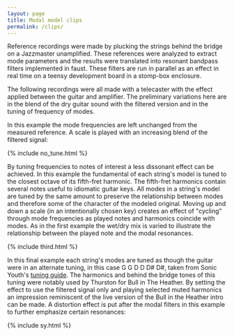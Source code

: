 ```yaml
---
layout: page
title: Modal model clips
permalink: /clips/
---
```


Reference recordings were made by plucking the strings behind the bridge on a
Jazzmaster unamplified. These references were analyzed to extract mode
parameters and the results were translated into resonant bandpass filters
implemented in faust. These filters are run in parallel as an effect in real
time on a teensy development board in a stomp-box enclosure.  

The following recordings were all made with a telecaster with the effect
applied between the guitar and amplifier. The preliminary variations here
are in the blend of the dry guitar sound with the filtered version and in
the tuning of frequency of modes.  


In this example the mode frequencies are left unchanged from the measured
reference. A scale is played with an increasing blend of the filtered signal:  

{% include no_tune.html %}


By tuning frequencies to notes of interest a less dissonant effect can be
achieved. In this example the fundamental of each string's model is tuned to
the closest octave of its fifth-fret harmonic. The fifth-fret harmonics contain
several notes useful to idiomatic guitar keys. All modes in a string's model are
tuned by the same amount to preserve the relationship between modes and
therefore some of the character of the modeled original. Moving up and down a
scale (in an intentionally chosen key) creates an effect of "cycling" through
mode frequencies as played notes and harmonics coincide with modes. As in the
first example the wet/dry mix is varied to illustrate the relationship between
the played note and the modal resonances.  

{% include third.html %}


In this final example each string's modes are tuned as though the guitar were in
an alternate tuning, in this case G G D D D# D#, taken from  Sonic Youth's
[tuning guide](http://www.sonicyouth.com/mustang/tab/tuning.html). The harmonics
and behind the bridge tones of this tuning were notably used by Thurston for
Bull in The Heather. By setting the effect to use the filtered signal only and
playing selected muted harmonics an impression reminiscent of the live version
of the Bull in the Heather intro can be made. A distortion effect is put after
the modal filters in this example to further emphasize certain resonances:  

{% include sy.html %}
